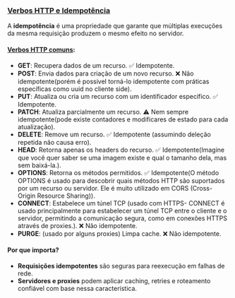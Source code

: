 ### [Verbos HTTP e Idempotência](https://developer.mozilla.org/pt-BR/docs/Glossary/Idempotent)

A **idempotência** é uma propriedade que garante que múltiplas execuções da mesma requisição produzem o mesmo efeito no servidor.

#### [Verbos HTTP comuns](https://developer.mozilla.org/pt-BR/docs/Web/HTTP/Reference/Methods):

* **GET**: Recupera dados de um recurso. ✅ Idempotente.
* **POST**: Envia dados para criação de um novo recurso. ❌ Não idempotente(porém é possivel torná-lo idempotente com práticas específicas como uuid no cliente side).
* **PUT**: Atualiza ou cria um recurso com um identificador específico. ✅ Idempotente.
* **PATCH**: Atualiza parcialmente um recurso. ⚠️ Nem sempre idempotente(pode existe contadores e modificares de estado para cada atualização).
* **DELETE**: Remove um recurso. ✅ Idempotente (assumindo deleção repetida não causa erro).
* **HEAD**: Retorna apenas os headers do recurso. ✅ Idempotente(Imagine que você quer saber se uma imagem existe e qual o tamanho dela, mas sem baixá-la.).
* **OPTIONS**: Retorna os métodos permitidos. ✅ Idempotente(O método OPTIONS é usado para descobrir quais métodos HTTP são suportados por um recurso ou servidor. Ele é muito utilizado em CORS (Cross-Origin Resource Sharing)).
* **CONNECT**: Estabelece um túnel TCP (usado com HTTPS- CONNECT é usado principalmente para estabelecer um túnel TCP entre o cliente e o servidor, permitindo a comunicação segura, como em conexões HTTPS através de proxies.). ❌ Não idempotente.
* **PURGE**: (usado por alguns proxies) Limpa cache. ❌ Não idempotente.

#### Por que importa?

* **Requisições idempotentes** são seguras para reexecução em falhas de rede.
* **Servidores e proxies** podem aplicar caching, retries e roteamento confiável com base nessa característica.
